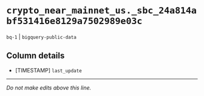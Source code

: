 # `crypto_near_mainnet_us._sbc_24a814abf531416e8129a7502989e03c`
`bq-1` | `bigquery-public-data`

## Column details
* [TIMESTAMP] `last_update`

-------------------------------------------------------------------------------
*Do not make edits above this line.*
